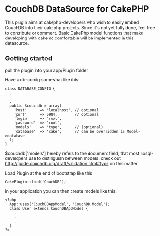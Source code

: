 CouchDB DataSource for CakePHP
==============================

This plugin aims at cakephp-developers who wish to easily embed CouchDB into their cakephp projects.
Since it's not yet fully done, feel free to contribute or comment. Basic CakePhp model functions that make developing with cake so comfortable will be implemented in this datasource.

Getting started
---------------

pull the plugin into your app/Plugin folder


Have a db-config somewhat like this:

    class DATABASE_CONFIG {
      .
      .
      .
      public $couchdb = array(
        'host'      => 'localhost', // optional
        'port'      => 5984,        // optional
        'login'     => 'root',
        'password'  => 'root',
        'models'    => 'type',      // (optional)
        'database'  => 'cake',      // can be overridden in Model->database
      );
    }


$couchdb['models'] hereby refers to the document field, that most nosql-developers use to distinguish between models.
check out http://guide.couchdb.org/draft/validation.html#type on this matter


Load Plugin at the end of bootstrap like this

    CakePlugin::load('CouchDB');


in your application you can then create models like this:

    <?php
      App::uses('CouchDBAppModel', 'CouchDB.Model');
      class User extends CouchDBAppModel {
        .
        .
        .
      }
    ?>